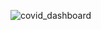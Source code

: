 ![covid_dashboard](https://user-images.githubusercontent.com/23423475/161397102-7e08a138-3ace-4620-a612-056e546d7cba.JPG)
